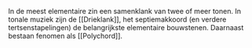 In de meest elementaire zin een samenklank van twee of meer tonen. In tonale muziek zijn de [[Drieklank]], het septiemakkoord (en verdere tertsenstapelingen) de belangrijkste elementaire bouwstenen.
Daarnaast bestaan fenomen als [[Polychord]].